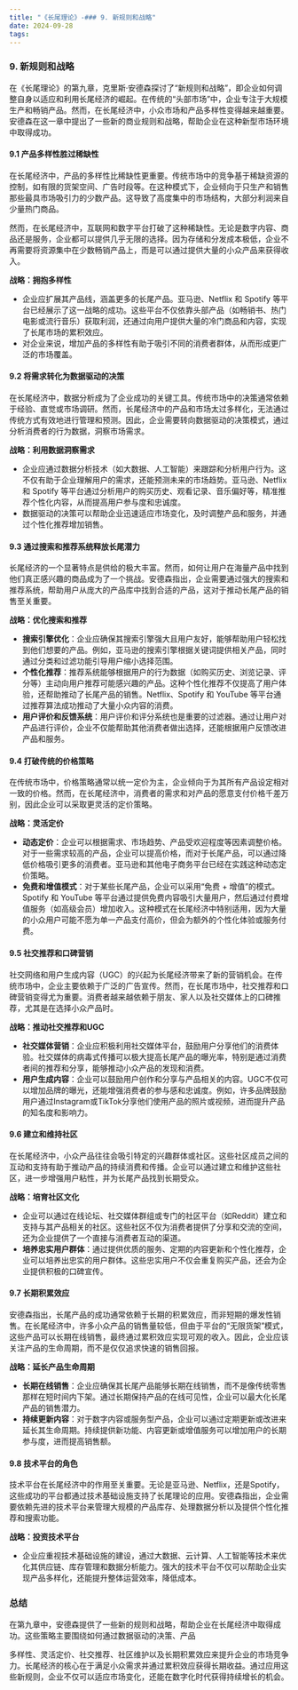 ```yaml
---
title: "《长尾理论》-### 9. 新规则和战略"
date: 2024-09-28
tags: 
---
```

### 9. 新规则和战略

在《长尾理论》的第九章，克里斯·安德森探讨了“新规则和战略”，即企业如何调整自身以适应和利用长尾经济的崛起。在传统的“头部市场”中，企业专注于大规模生产和畅销产品。然而，在长尾经济中，小众市场和产品多样性变得越来越重要。安德森在这一章中提出了一些新的商业规则和战略，帮助企业在这种新型市场环境中取得成功。

#### 9.1 产品多样性胜过稀缺性

在长尾经济中，产品的多样性比稀缺性更重要。传统市场中的竞争基于稀缺资源的控制，如有限的货架空间、广告时段等。在这种模式下，企业倾向于只生产和销售那些最具市场吸引力的少数产品。这导致了高度集中的市场结构，大部分利润来自少量热门商品。

然而，在长尾经济中，互联网和数字平台打破了这种稀缺性。无论是数字内容、商品还是服务，企业都可以提供几乎无限的选择。因为存储和分发成本极低，企业不再需要将资源集中在少数畅销产品上，而是可以通过提供大量的小众产品来获得收入。

**战略：拥抱多样性**
- 企业应扩展其产品线，涵盖更多的长尾产品。亚马逊、Netflix 和 Spotify 等平台已经展示了这一战略的成功。这些平台不仅依靠头部产品（如畅销书、热门电影或流行音乐）获取利润，还通过向用户提供大量的冷门商品和内容，实现了长尾市场的累积效应。
- 对企业来说，增加产品的多样性有助于吸引不同的消费者群体，从而形成更广泛的市场覆盖。

#### 9.2 将需求转化为数据驱动的决策

在长尾经济中，数据分析成为了企业成功的关键工具。传统市场中的决策通常依赖于经验、直觉或市场调研。然而，长尾经济中的产品和市场太过多样化，无法通过传统方式有效地进行管理和预测。因此，企业需要转向数据驱动的决策模式，通过分析消费者的行为数据，洞察市场需求。

**战略：利用数据洞察需求**
- 企业应通过数据分析技术（如大数据、人工智能）来跟踪和分析用户行为。这不仅有助于企业理解用户的需求，还能预测未来的市场趋势。亚马逊、Netflix 和 Spotify 等平台通过分析用户的购买历史、观看记录、音乐偏好等，精准推荐个性化内容，从而提高用户参与度和忠诚度。
- 数据驱动的决策可以帮助企业迅速适应市场变化，及时调整产品和服务，并通过个性化推荐增加销售。

#### 9.3 通过搜索和推荐系统释放长尾潜力

长尾经济的一个显著特点是供给的极大丰富。然而，如何让用户在海量产品中找到他们真正感兴趣的商品成为了一个挑战。安德森指出，企业需要通过强大的搜索和推荐系统，帮助用户从庞大的产品库中找到合适的产品，这对于推动长尾产品的销售至关重要。

**战略：优化搜索和推荐**
- **搜索引擎优化**：企业应确保其搜索引擎强大且用户友好，能够帮助用户轻松找到他们想要的产品。例如，亚马逊的搜索引擎根据关键词提供相关产品，同时通过分类和过滤功能引导用户缩小选择范围。
- **个性化推荐**：推荐系统能够根据用户的行为数据（如购买历史、浏览记录、评分等）主动向用户推荐可能感兴趣的产品。这种个性化推荐不仅提高了用户体验，还帮助推动了长尾产品的销售。Netflix、Spotify 和 YouTube 等平台通过推荐算法成功推动了大量小众内容的消费。
- **用户评价和反馈系统**：用户评价和评分系统也是重要的过滤器。通过让用户对产品进行评价，企业不仅能帮助其他消费者做出选择，还能根据用户反馈改进产品和服务。

#### 9.4 打破传统的价格策略

在传统市场中，价格策略通常以统一定价为主，企业倾向于为其所有产品设定相对一致的价格。然而，在长尾经济中，消费者的需求和对产品的愿意支付价格千差万别，因此企业可以采取更灵活的定价策略。

**战略：灵活定价**
- **动态定价**：企业可以根据需求、市场趋势、产品受欢迎程度等因素调整价格。对于一些需求较高的产品，企业可以提高价格，而对于长尾产品，可以通过降低价格吸引更多的消费者。亚马逊和其他电子商务平台已经在实践这种动态定价策略。
- **免费和增值模式**：对于某些长尾产品，企业可以采用“免费 + 增值”的模式。Spotify 和 YouTube 等平台通过提供免费内容吸引大量用户，然后通过付费增值服务（如高级会员）增加收入。这种模式在长尾经济中特别适用，因为大量的小众用户可能不愿为单一产品支付高价，但会为额外的个性化体验或服务付费。

#### 9.5 社交推荐和口碑营销

社交网络和用户生成内容（UGC）的兴起为长尾经济带来了新的营销机会。在传统市场中，企业主要依赖于广泛的广告宣传。然而，在长尾市场中，社交推荐和口碑营销变得尤为重要。消费者越来越依赖于朋友、家人以及社交媒体上的口碑推荐，尤其是在选择小众产品时。

**战略：推动社交推荐和UGC**
- **社交媒体营销**：企业应积极利用社交媒体平台，鼓励用户分享他们的消费体验。社交媒体的病毒式传播可以极大提高长尾产品的曝光率，特别是通过消费者间的推荐和分享，能够推动小众产品的发现和消费。
- **用户生成内容**：企业可以鼓励用户创作和分享与产品相关的内容。UGC不仅可以增加品牌的曝光，还能增强消费者的参与感和忠诚度。例如，许多品牌鼓励用户通过Instagram或TikTok分享他们使用产品的照片或视频，进而提升产品的知名度和影响力。

#### 9.6 建立和维持社区

在长尾经济中，小众产品往往会吸引特定的兴趣群体或社区。这些社区成员之间的互动和支持有助于推动产品的持续消费和传播。企业可以通过建立和维护这些社区，进一步增强用户粘性，并为长尾产品找到长期受众。

**战略：培育社区文化**
- 企业可以通过在线论坛、社交媒体群组或专门的社区平台（如Reddit）建立和支持与其产品相关的社区。这些社区不仅为消费者提供了分享和交流的空间，还为企业提供了一个直接与消费者互动的渠道。
- **培养忠实用户群体**：通过提供优质的服务、定期的内容更新和个性化推荐，企业可以培养出忠实的用户群体。这些忠实用户不仅会重复购买产品，还会为企业提供积极的口碑宣传。

#### 9.7 长期积累效应

安德森指出，长尾产品的成功通常依赖于长期的积累效应，而非短期的爆发性销售。在长尾经济中，许多小众产品的销售量较低，但由于平台的“无限货架”模式，这些产品可以长期在线销售，最终通过累积效应实现可观的收入。因此，企业应该关注产品的生命周期，而不是仅仅追求快速的销售回报。

**战略：延长产品生命周期**
- **长期在线销售**：企业应确保其长尾产品能够长期在线销售，而不是像传统零售那样在短时间内下架。通过长期保持产品的在线可见性，企业可以最大化长尾产品的销售潜力。
- **持续更新内容**：对于数字内容或服务型产品，企业可以通过定期更新或改进来延长其生命周期。持续提供新功能、内容更新或增值服务可以增加用户的长期参与度，进而提高销售额。

#### 9.8 技术平台的角色

技术平台在长尾经济中的作用至关重要。无论是亚马逊、Netflix，还是Spotify，这些成功的平台都通过技术基础设施支持了长尾理论的应用。安德森指出，企业需要依赖先进的技术平台来管理大规模的产品库存、处理数据分析以及提供个性化推荐和搜索功能。

**战略：投资技术平台**
- 企业应重视技术基础设施的建设，通过大数据、云计算、人工智能等技术来优化其供应链、库存管理和数据分析能力。强大的技术平台不仅可以帮助企业实现产品多样化，还能提升整体运营效率，降低成本。

### 总结

在第九章中，安德森提供了一些新的规则和战略，帮助企业在长尾经济中取得成功。这些策略主要围绕如何通过数据驱动的决策、产品

多样性、灵活定价、社交推荐、社区维护以及长期积累效应来提升企业的市场竞争力。长尾经济的核心在于满足小众需求并通过累积效应获得长期收益。通过应用这些新规则，企业不仅可以适应市场变化，还能在数字化时代获得持续增长的机会。